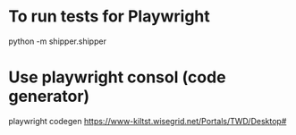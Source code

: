 # To run tests for Playwright

python -m shipper.shipper

# Use playwright consol (code generator)

playwright codegen https://www-kiltst.wisegrid.net/Portals/TWD/Desktop#
